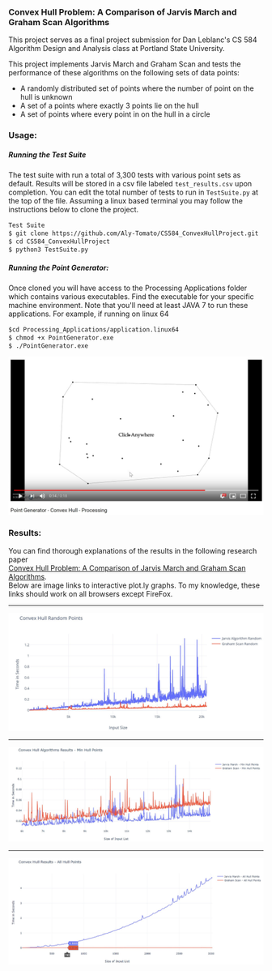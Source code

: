 ### Convex Hull Problem: A Comparison of Jarvis March and Graham Scan Algorithms

This project serves as a final project submission for Dan Leblanc's CS 584 
Algorithm Design and Analysis class at Portland State University.


This project implements Jarvis March and Graham Scan and tests
the performance of these algorithms on the following sets of data points: 
* A randomly distributed set of points where the number of point on the hull
is unknown
* A set of a points where exactly 3 points lie on the hull
* A set of points where every point in on the hull in a circle

### Usage:

##### Running the Test Suite
The test suite with run a total of 3,300 tests with various point sets 
as default. Results will be stored in a csv file labeled ```test_results.csv``` upon completion.
You can edit the total number of tests to run in ```TestSuite.py``` at the top of the file.
Assuming a linux based terminal you may follow the instructions below to clone the project.
```
Test Suite
$ git clone https://github.com/Aly-Tomato/CS584_ConvexHullProject.git
$ cd CS584_ConvexHullProject 
$ python3 TestSuite.py
```

##### Running the Point Generator:

Once cloned you will have access to the Processing Applications folder
which contains various executables. Find the executable for your specific
machine environment. Note that you'll need at least JAVA 7 to run these applications.
For example, if running on linux 64
```
$cd Processing_Applications/application.linux64
$ chmod +x PointGenerator.exe 
$ ./PointGenerator.exe
```
[![Point Genertor Example Run](https://github.com/Aly-Tomato/CS584_ConvexHullProject/blob/master/Images/VideoThumbnail.JPG)](http://youtu.be/lrnvb3jol0Q?hd=1 "Point Genertor Example Run")



### Results:
You can find thorough explanations of the results in the following research paper  
[Convex Hull Problem: A Comparison of Jarvis March and Graham Scan Algorithms](https://docs.google.com/document/d/1VC5qr3sTwCX5O1JSbs-Pjc_GJwBJu5wLoYspDSl8EPg/edit?usp=sharing).  
Below are image links to interactive plot.ly graphs. To my knowledge, these links should work
on all browsers except FireFox.

---

[![Random Hull Graph](https://github.com/Aly-Tomato/CS584_ConvexHullProject/blob/master/Images/Random%20Points%20Graph.JPG)](https://htmlpreview.github.io/?https://github.com/Aly-Tomato/CS584_ConvexHullProject/blob/master/HTML%20Plot.ly%20Graphs/Convex%20Hull%20Random%20Hull.html "Random Hull Graph")
  
---  
  
[![Min Hull Graph](https://github.com/Aly-Tomato/CS584_ConvexHullProject/blob/master/Images/Min%20Hull%20Graph.JPG)](https://htmlpreview.github.io/?https://github.com/Aly-Tomato/CS584_ConvexHullProject/blob/master/HTML%20Plot.ly%20Graphs/Convex%20Hull%20Min%20Hull.html "Random Hull Graph")
  
---  
  
[![Max Hull Graph](https://github.com/Aly-Tomato/CS584_ConvexHullProject/blob/master/Images/All%20Hull%20Points%20Graph.JPG)](https://htmlpreview.github.io/?https://github.com/Aly-Tomato/CS584_ConvexHullProject/blob/master/HTML%20Plot.ly%20Graphs/Convex%20Hull%20Max%20Hull.html "Random Hull Graph")
